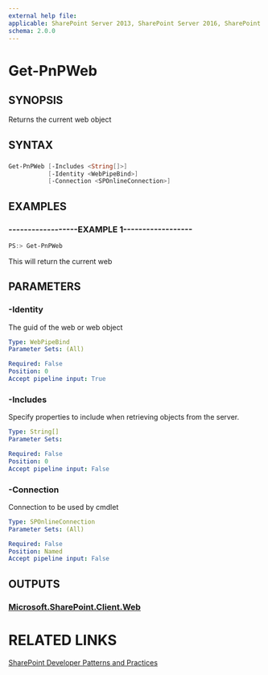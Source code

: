 ```yaml
---
external help file:
applicable: SharePoint Server 2013, SharePoint Server 2016, SharePoint Online
schema: 2.0.0
---
```

# Get-PnPWeb

## SYNOPSIS
Returns the current web object

## SYNTAX 

### 
```powershell
Get-PnPWeb [-Includes <String[]>]
           [-Identity <WebPipeBind>]
           [-Connection <SPOnlineConnection>]
```

## EXAMPLES

### ------------------EXAMPLE 1------------------
```powershell
PS:> Get-PnPWeb
```

This will return the current web

## PARAMETERS

### -Identity
The guid of the web or web object

```yaml
Type: WebPipeBind
Parameter Sets: (All)

Required: False
Position: 0
Accept pipeline input: True
```

### -Includes
Specify properties to include when retrieving objects from the server.

```yaml
Type: String[]
Parameter Sets: 

Required: False
Position: 0
Accept pipeline input: False
```

### -Connection
Connection to be used by cmdlet

```yaml
Type: SPOnlineConnection
Parameter Sets: (All)

Required: False
Position: Named
Accept pipeline input: False
```

## OUTPUTS

### [Microsoft.SharePoint.Client.Web](https://msdn.microsoft.com/en-us/library/microsoft.sharepoint.client.web.aspx)

# RELATED LINKS

[SharePoint Developer Patterns and Practices](http://aka.ms/sppnp)